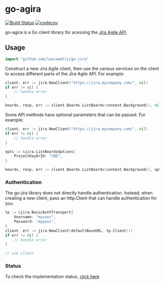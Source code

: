 # go-agira

[![Build Status](https://travis-ci.org/leocomelli/go-agira.svg?branch=master)](https://travis-ci.org/leocomelli/go-agira) [![codecov](https://codecov.io/gh/leocomelli/go-agira/branch/master/graph/badge.svg)](https://codecov.io/gh/leocomelli/go-agira)


go-agira is a Go client library for acessing the [Jira Agile API](https://docs.atlassian.com/jira-software/REST/7.3.1/).

## Usage

```go
import "github.com/leocomelli/go-jira"
```

Construct a new Jira Agile client, then use the various services on the client to access different parts of the Jira Agile API. For example:

```go
client, err := jira.NewClient("https://jira.mycompany.com/", nil)
if err != nil {
    // handle error
}

boards, resp, err := client.Boards.ListBoards(context.Background(), nil)
```

Some API methods have optional parameters that can be passed. For example:

```go
client, err := jira.NewClient("https://jira.mycompany.com/", nil)
if err != nil {
    // handle error
}

opts := &jira.ListBoardsOptions{
    ProjectKeyOrID: "CBD",
}

boards, resp, err := client.Boards.ListBoards(context.Background(), opts)
```

### Authentication

The go-jira library does not directly handle authentication. Instead, when creating a new client, pass an http.Client that can handle authentication for you. 

```go
tp := &jira.BasicAuthTransport{
	Username: "myuser",
	Password: "mypass",
}
client, err := jira.NewClient(defaultBaseURL, tp.Client())
if err != nil {
    // handle error
}

// use client
```

### Status

To check the implementation status, [click here](https://github.com/leocomelli/go-agira/blob/master/STATUS.md)
